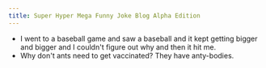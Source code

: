 ```yaml
---
title: Super Hyper Mega Funny Joke Blog Alpha Edition
---
```


- I went to a baseball game and saw a baseball and it kept getting bigger and bigger and I couldn't figure out why and then it hit me.
- Why don't ants need to get vaccinated? They have anty-bodies.